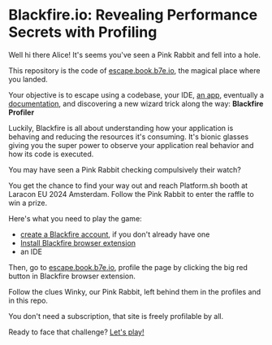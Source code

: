 # Blackfire.io: Revealing Performance Secrets with Profiling

Well hi there Alice! It's seems you've seen a Pink Rabbit and fell into a hole.

This repository is the code of [escape.book.b7e.io](https://escape.book.b7e.io/),
the magical place where you landed.

Your objective is to escape using a codebase, your IDE, [an app](https://escape.book.b7e.io/),
eventually a [documentation](https://docs.blackfire.io/introduction), and
discovering a new wizard trick along the way: **Blackfire Profiler**

Luckily, Blackfire is all about understanding how your application is behaving
and reducing the resources it's consuming. It's bionic glasses giving you the
super power to observe your application real behavior and how its code is executed.

You may have seen a Pink Rabbit checking compulsively their watch?

You get the chance to find your way out and reach Platform.sh booth at
Laracon EU 2024 Amsterdam. Follow the Pink Rabbit to enter the raffle to win a prize.

Here's what you need to play the game:
- [create a Blackfire account](https://blackfire.io/signup), if you don't already
  have one
- [Install Blackfire browser extension](https://blackfire.io/docs/integrations/browsers/index)
- an IDE

Then, go to [escape.book.b7e.io](https://escape.book.b7e.io/), profile the page by
clicking the big red button in Blackfire browser extension.

Follow the clues Winky, our Pink Rabbit, left behind them in the profiles and
in this repo.

You don't need a subscription, that site is freely profilable by all.

Ready to face that challenge? [Let's play!](https://escape.book.b7e.io/)
